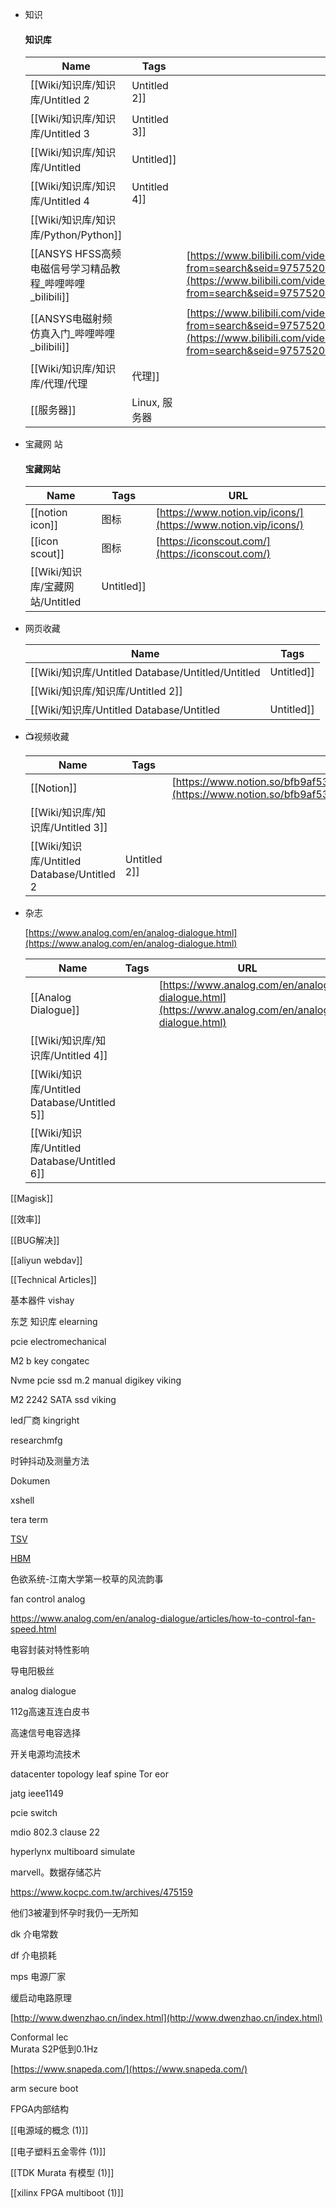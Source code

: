 - 知识
    
    #### 知识库
    
    |Name|Tags|URL|
    |---|---|---|
    |[[Wiki/知识库/知识库/Untitled 2|Untitled 2]]|||
    |[[Wiki/知识库/知识库/Untitled 3|Untitled 3]]|||
    |[[Wiki/知识库/知识库/Untitled|Untitled]]|||
    |[[Wiki/知识库/知识库/Untitled 4|Untitled 4]]|||
    |[[Wiki/知识库/知识库/Python/Python]]|||
    |[[ANSYS HFSS高频电磁信号学习精品教程_哔哩哔哩_bilibili]]||[https://www.bilibili.com/video/BV1YJ411t7ta?from=search&seid=9757520375610453540&spm_id_from=333.337.0.0](https://www.bilibili.com/video/BV1YJ411t7ta?from=search&seid=9757520375610453540&spm_id_from=333.337.0.0)|
    |[[ANSYS电磁射频仿真入门_哔哩哔哩_bilibili]]||[https://www.bilibili.com/video/BV13K4y1x7hW?from=search&seid=9757520375610453540&spm_id_from=333.337.0.0](https://www.bilibili.com/video/BV13K4y1x7hW?from=search&seid=9757520375610453540&spm_id_from=333.337.0.0)|
    |[[Wiki/知识库/知识库/代理/代理|代理]]|||
    |[[服务器]]|Linux, 服务器||
    
      
      
    
- 宝藏网 站
    
    #### 宝藏网站
    
    |Name|Tags|URL|
    |---|---|---|
    |[[notion icon]]|图标|[https://www.notion.vip/icons/](https://www.notion.vip/icons/)|
    |[[icon scout]]|图标|[https://iconscout.com/](https://iconscout.com/)|
    |[[Wiki/知识库/宝藏网站/Untitled|Untitled]]|||
    
      
      
    
- 网页收藏
    
    |Name|Tags|
    |---|---|
    |[[Wiki/知识库/Untitled Database/Untitled/Untitled|Untitled]]||
    |[[Wiki/知识库/知识库/Untitled 2]]||
    |[[Wiki/知识库/Untitled Database/Untitled|Untitled]]||
    
      
      
    
- 📺视频收藏
    
    |Name|Tags|Column|Property|
    |---|---|---|---|
    |[[Notion]]||[https://www.notion.so/bfb9af53fb7c40989064bd006104e293#dd12a0cff757404b97b177519a8289ff](https://www.notion.so/bfb9af53fb7c40989064bd006104e293#dd12a0cff757404b97b177519a8289ff)|asdfa|
    |[[Wiki/知识库/知识库/Untitled 3]]||||
    |[[Wiki/知识库/Untitled Database/Untitled 2|Untitled 2]]||||
    
      
      
    
- 杂志
    
    [https://www.analog.com/en/analog-dialogue.html](https://www.analog.com/en/analog-dialogue.html)
    
    |Name|Tags|URL|
    |---|---|---|
    |[[Analog Dialogue]]||[https://www.analog.com/en/analog-dialogue.html](https://www.analog.com/en/analog-dialogue.html)|
    |[[Wiki/知识库/知识库/Untitled 4]]|||
    |[[Wiki/知识库/Untitled Database/Untitled 5]]|||
    |[[Wiki/知识库/Untitled Database/Untitled 6]]|||
    
      
      
    

  

  

  

[[Magisk]]

  

[[效率]]

[[BUG解决]]

  

[[aliyun webdav]]

[[Technical Articles]]

  

  

基本器件 vishay

东芝 知识库 elearning

pcie electromechanical

M2 b key congatec

Nvme pcie ssd m.2 manual digikey viking

M2 2242 SATA ssd viking

led厂商 kingright

researchmfg

时钟抖动及测量方法

Dokumen

xshell

tera term

  

[TSV](https://en.wikipedia.org/wiki/Through-silicon_via)

[HBM](https://en.wikipedia.org/wiki/High_Bandwidth_Memory)

色欲系统-江南大学第一校草的风流韵事

fan control analog

https://www.analog.com/en/analog-dialogue/articles/how-to-control-fan-speed.html

电容封装对特性影响

导电阳极丝

  

analog dialogue

112g高速互连白皮书

  

高速信号电容选择

开关电源均流技术

datacenter topology leaf spine Tor eor

jatg ieee1149

pcie switch

mdio 802.3 clause 22

hyperlynx multiboard simulate

marvell。数据存储芯片

  

https://www.kocpc.com.tw/archives/475159

他们3被灌到怀孕时我仍一无所知

dk 介电常数

df 介电损耗

mps 电源厂家

  

  

缓启动电路原理

[http://www.dwenzhao.cn/index.html](http://www.dwenzhao.cn/index.html)

Conformal lec  
Murata S2P低到0.1Hz  
  
[https://www.snapeda.com/](https://www.snapeda.com/)

arm secure boot

FPGA内部结构

  

[[电源域的概念 (1)]]

[[电子塑料五金零件 (1)]]

[[TDK Murata 有模型 (1)]]

[[xilinx FPGA multiboot (1)]]